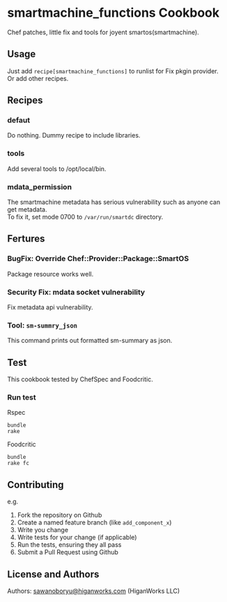 smartmachine_functions Cookbook
===============================

Chef patches, little fix and tools for joyent smartos(smartmachine).


Usage
-----

Just add `recipe[smartmachine_functions]` to runlist for Fix pkgin provider.  
Or add other recipes.

Recipes
---

### defaut

Do nothing.  Dummy recipe to include libraries.

### tools

Add several tools to /opt/local/bin.

### mdata_permission

The smartmachine metadata has serious vulnerability such as anyone can get metadata.  
To fix it, set mode 0700 to `/var/run/smartdc` directory.

Fertures
----

### BugFix: Override Chef::Provider::Package::SmartOS

Package resource works well.


### Security Fix: mdata socket vulnerability

Fix metadata api vulnerability.

### Tool: `sm-summry_json`

This command prints out formatted sm-summary as json.


Test
----

This cookbook tested by ChefSpec and Foodcritic.

### Run test

Rspec
<pre><code>bundle
rake
</code></pre>

Foodcritic
<pre><code>bundle
rake fc
</code></pre>

Contributing
------------

e.g.
1. Fork the repository on Github
2. Create a named feature branch (like `add_component_x`)
3. Write you change
4. Write tests for your change (if applicable)
5. Run the tests, ensuring they all pass
6. Submit a Pull Request using Github

License and Authors
-------------------
Authors: sawanoboryu@higanworks.com (HiganWorks LLC)
